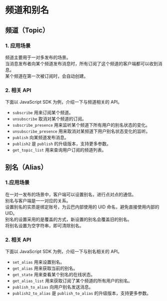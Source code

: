 # 频道和别名


## 频道（Topic）

### 1. 应用场景
频道主要用于一对多发布的场景。<br>
当消息发布者向某个频道发布消息时，所有订阅了这个频道的客户端都可以收到消息。<br>
某个频道在第一次被订阅时，会自动创建。

### 2. 相关 API
下面以 JavaScript SDK 为例，介绍一下与频道相关的 API。

* `subscribe` 用来订阅某个频道。
* `unsubscribe` 取消对某个频道的订阅。
* `subscribe_presence` 用来监听某个频道下所有用户的别名状态的变化。
* `unsubscribe_presence` 用来取消对某频道下用户别名状态变化的监听。
* `publish` 向某频道发布消息。
* `publish2` 是 `publish` 的升级版本，支持更多参数。
* `get_topic_list` 用来查询用户订阅的频道列表。


## 别名（Alias）

### 1.应用场景
在一对一发布的场景中，客户端可以设置别名，进行点对点的通信。<br>
别名与客户端是一一对应的关系。<br>
设置别名的实质是绑定账号，为云巴内部使用的 UID 命名，避免直接使用内部的 UID。<br>
别名的设置采用的是覆盖的方式，新设置的别名会覆盖旧的别名。<br>
将别名设置为空字符串，即可清除别名。


### 2. 相关 API
下面以 JavaScript SDK 为例，介绍一下与别名相关的 API。

* `set_alias` 用来设置别名。
* `get_alias` 用来获取当前的别名。
* `get_state` 用来查看某个别名的在线状态。
* `get_alias_list` 用来获取订阅了某个频道的所有用户的别名。
* `publish_to_alias` 向用户别名发送消息。
* `publish2_to_alias` 是 `publish_to_alias` 的升级版本，支持更多参数。



